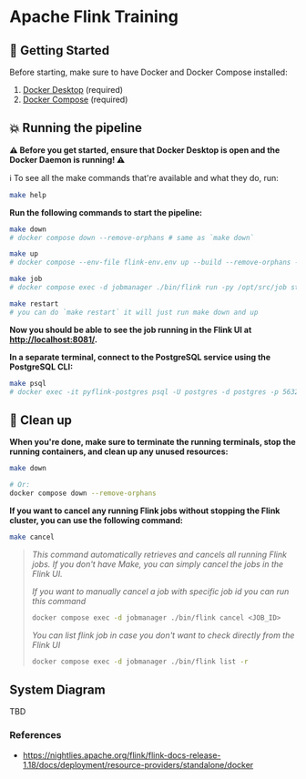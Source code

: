 # Apache Flink Training

## :pushpin: Getting Started

Before starting, make sure to have Docker and Docker Compose installed:

  1. [Docker Desktop](https://docs.docker.com/get-docker/) (required)
  2. [Docker Compose](https://docs.docker.com/compose/install/#installation-scenarios) (required)


## :boom: Running the pipeline

**:warning: Before you get started, ensure that Docker Desktop is open and the Docker Daemon is running! :warning:**


:information_source: To see all the make commands that're available and what they do, run:

  ```bash
  make help
  ```


**Run the following commands to start the pipeline:**

  ```bash
  make down
  # docker compose down --remove-orphans # same as `make down`

  make up
  # docker compose --env-file flink-env.env up --build --remove-orphans -d

  make job
  # docker compose exec -d jobmanager ./bin/flink run -py /opt/src/job start_job.py --pyFiles /opt/src

  make restart
  # you can do `make restart` it will just run make down and up
  ```


**Now you should be able to see the job running in the Flink UI at [http://localhost:8081/](http://localhost:8081/).**

**In a separate terminal, connect to the PostgreSQL service using the PostgreSQL CLI:**

  ```bash
  make psql
  # docker exec -it pyflink-postgres psql -U postgres -d postgres -p 5632
  ```


## :broom: Clean up

**When you're done, make sure to terminate the running terminals, stop the running containers, and clean up any unused resources:**
    
```bash
make down

# Or:
docker compose down --remove-orphans
```

**If you want to cancel any running Flink jobs without stopping the Flink cluster, you can use the following command:**

```bash
make cancel
```

> *This command automatically retrieves and cancels all running Flink jobs. If you don't have Make, you can simply cancel the jobs in the Flink UI.*
>
> *If you want to manually cancel a job with specific job id you can run this command*
> 
> ```bash
> docker compose exec -d jobmanager ./bin/flink cancel <JOB_ID>
> ```
>
> *You can list flink job in case you don't want to check directly from the Flink UI*
>
> ```bash
> docker compose exec -d jobmanager ./bin/flink list -r
> ```
>

## System Diagram
TBD


### References
- https://nightlies.apache.org/flink/flink-docs-release-1.18/docs/deployment/resource-providers/standalone/docker
